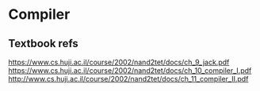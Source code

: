 # Compiler

## Textbook refs

https://www.cs.huji.ac.il/course/2002/nand2tet/docs/ch_9_jack.pdf
https://www.cs.huji.ac.il/course/2002/nand2tet/docs/ch_10_compiler_I.pdf
http://www.cs.huji.ac.il/course/2002/nand2tet/docs/ch_11_compiler_II.pdf
